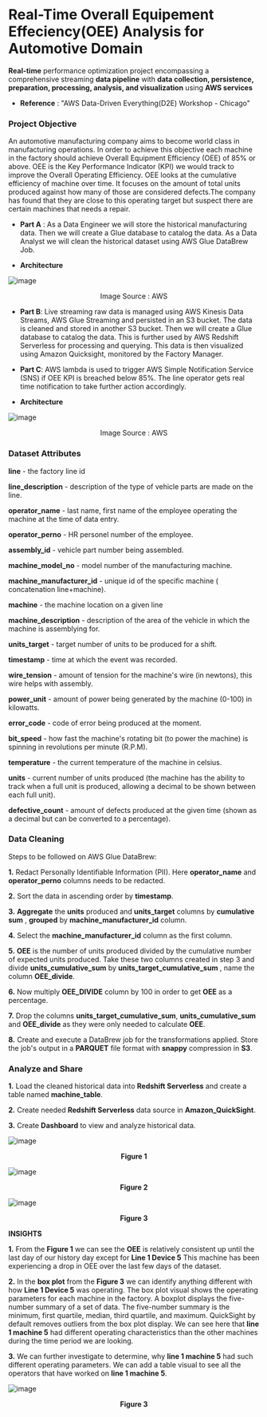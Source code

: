 # Real-Time Overall Equipement Effeciency(OEE) Analysis for Automotive Domain
__Real-time__ performance optimization project encompassing a comprehensive streaming __data pipeline__ with __data collection, persistence, preparation, processing, analysis, and visualization__ using __AWS services__

* __Reference__ : "AWS Data-Driven Everything(D2E) Workshop - Chicago"


### Project Objective

An automotive manufacturing company aims to become world class in manufacturing operations. In order to achieve this objective each machine in the factory should achieve Overall Equipment Efficiency (OEE) of 85% or above. OEE is the Key Performance Indicator (KPI) we would track to improve the Overall Operating Efficiency. OEE looks at the cumulative efficiency of machine over time. It focuses on the amount of total units produced against how many of those are considered defects.The company has found that they are close to this operating target but suspect there are certain machines that needs a repair.

* __Part A__ : As a Data Engineer we will store the historical manufacturing data. Then we will create a Glue database to catalog the data. As a Data Analyst we will clean the historical dataset using AWS Glue DataBrew Job.

* __Architecture__

![image](https://github.com/AkshayTandulkar/Real-Time_Automotive_OEE_Analysis/assets/42748797/0d953654-6493-4108-8933-ff5fd8326d87)

<p align="center"> Image Source : AWS </p>

* __Part B__: Live streaming raw data is managed using AWS Kinesis Data Streams, AWS Glue Streaming and persisted in an S3 bucket. The data is cleaned and stored in another S3 bucket.
 Then we will create a Glue database to catalog the data. This is further used by AWS Redshift Serverless for processing and querying. This data is then visualized using Amazon Quicksight, monitored by the Factory Manager.
 
* __Part C__: AWS lambda is used to trigger AWS Simple Notification Service (SNS) if OEE KPI is breached below 85%. The line operator gets real time notification to take further action accordingly.

* __Architecture__

![image](https://github.com/AkshayTandulkar/Real-Time_Automotive_OEE_Analysis/assets/42748797/7749f530-6d5f-4c78-85c6-646e7d7851d7)

<p align="center"> Image Source : AWS </p>


### Dataset Attributes

__line__ - the factory line id

__line_description__ - description of the type of vehicle parts are made on the line.

__operator_name__ - last name, first name of the employee operating the machine at the time of data entry.

__operator_perno__ - HR personel number of the employee.

__assembly_id__ - vehicle part number being assembled.

__machine_model_no__ - model number of the manufacturing machine.

__machine_manufacturer_id__ - unique id of the specific machine ( concatenation line+machine).

__machine__ - the machine location on a given line

__machine_description__ - description of the area of the vehicle in which the machine is assemblying for.

__units_target__ - target number of units to be produced for a shift.

__timestamp__ - time at which the event was recorded.

__wire_tension__ - amount of tension for the machine's wire (in newtons), this wire helps with assembly.

__power_unit__ - amount of power being generated by the machine (0-100) in kilowatts.

__error_code__ - code of error being produced at the moment.

__bit_speed__ - how fast the machine's rotating bit (to power the machine) is spinning in revolutions per minute (R.P.M).

__temperature__ - the current temperature of the machine in celsius.

__units__ - current number of units produced (the machine has the ability to track when a full unit is produced, allowing a decimal to be shown between each full unit).

__defective_count__ - amount of defects produced at the given time (shown as a decimal but can be converted to a percentage).


 ### Data Cleaning
 
 Steps to be followed on AWS Glue DataBrew:
 
 __1.__ Redact Personally Identifiable Information (PII). Here __operator_name__ and __operator_perno__ columns needs to be redacted.
 
 __2.__ Sort the data in ascending order by __timestamp__. 
 
 __3.__ __Aggregate__ the __units__ produced and __units_target__ columns by __cumulative sum__ , __grouped__ by __machine_manufacturer_id__ column.
 
 __4.__ Select the __machine_manufacturer_id__ column as the first column.
 
 __5.__ __OEE__ is the number of units produced divided by the cumulative number of expected units produced. Take these two columns created in step 3 and divide      __units_cumulative_sum__ by __units_target_cumulative_sum__ , name the column __OEE_divide__. 
 
 __6.__  Now multiply __OEE_DIVIDE__ column by 100 in order to get __OEE__ as a percentage.
 
 __7.__ Drop the columns __units_target_cumulative_sum__, __units_cumulative_sum__ and __OEE_divide__ as they were only needed to calculate __OEE__. 
 
 __8.__ Create and execute a DataBrew job for the transformations applied. Store the job's output in a __PARQUET__ file format with __snappy__ compression in __S3__.
 
 
 ### Analyze and Share
 
 __1.__ Load the cleaned historical data into __Redshift Serverless__ and create a table named __machine_table__.
 
 __2.__ Create needed __Redshift Serverless__ data source in __Amazon_QuickSight__.
 
 __3.__ Create __Dashboard__ to view and analyze historical data.
 
 ![image](https://github.com/AkshayTandulkar/Real-Time_Automotive_OEE_Analysis/assets/42748797/bf742092-bee4-4d6c-a93f-d3ac5a51f6cd)
 <p align="center"> <b> Figure 1 </b> </p>
 
 ![image](https://github.com/AkshayTandulkar/Real-Time_Automotive_OEE_Analysis/assets/42748797/1694afb8-065c-43d5-a06b-a5d5c383280c)
 <p align="center"> <b> Figure 2 </b> </p>
 
 ![image](https://github.com/AkshayTandulkar/Real-Time_Automotive_OEE_Analysis/assets/42748797/cf219fb4-be12-4ea3-b93e-013fcdce1509)
  <p align="center"> <b> Figure 3 </b> </p>
  
  


__INSIGHTS__

__1.__ From the __Figure 1__ we can see the __OEE__ is relatively consistent up until the last day of our history day except for __Line 1 Device 5__
       This machine has been experiencing a drop in OEE over the last few days of the dataset.
 
__2.__ In the __box plot__ from the __Figure 3__ we can identify anything different with how __Line 1 Device 5__ was operating.
       The box plot visual shows the operating parameters for each machine in the factory. A boxplot
       displays the five-number summary of a set of data. The five-number summary is the minimum, first quartile, median, third quartile, and maximum. QuickSight by default removes
       outliers from the box plot display. We can see here that __line 1 machine 5__ had different operating characteristics than the other machines during the time period we are
       looking.
       
__3.__ We can further investigate to determine, why __line 1 machine 5__ had such different operating parameters. We can add a table visual to see all the operators that have worked          on __line 1 machine 5__. 

![image](https://github.com/AkshayTandulkar/Real-Time_Automotive_OEE_Analysis/assets/42748797/df91fe4e-cc2b-4e0f-90e2-32e4b64a5f89)

<p align="center"> <b> Figure 3 </b> </p>


 
 
 
 
 






